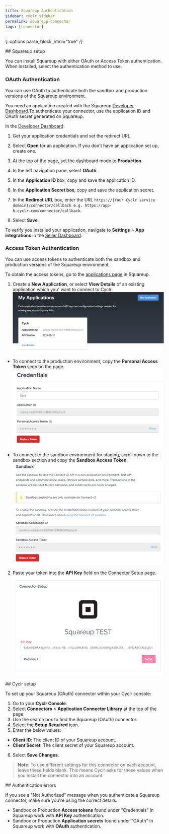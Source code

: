 ```yaml
---
title: Squareup Authentication
sidebar: cyclr_sidebar
permalink: squareup-connector
tags: [connector]
---
```

{::options parse_block_html="true" /}
<section class="card">
## Squareup setup

You can install Squareup with either OAuth or Access Token authentication. When installed, select the authentication method to use.

### OAuth Authentication

You can use OAuth to authenticate both the sandbox and production versions of the Squareup environment. 

You need an application created with the Squareup [Developer Dashboard](https://developer.squareup.com/apps).To authenticate your connector, use the application ID and OAuth secret generated on Squareup.

In the [Developer Dashboard](https://developer.squareup.com/apps):

1.  Get your application credentials and set the redirect URL.

2.  Select **Open** for an application. If you don't have an application set up, create one.

3.  At the top of the page, set the dashboard mode to **Production**.

4.  In the left navigation pane, select **OAuth**.

5.  In the **Application ID** box, copy and save the application ID.

6.  In the **Application Secret box**, copy and save the application secret.

7.  In the **Redirect URL** box, enter the URL ```https://{Your Cyclr service domain}/connector/callback e.g. https://app-h.cyclr.com/connector/callback```. 

8.  Select **Save**.

To verify you installed your application, navigate to **Settings** > **App integrations** in the [Seller Dashboard](https://squareup.com/dashboard/).


### Access Token Authentication

You can use access tokens to authenticate both the sandbox and production versions of the Squareup environment.

To obtain the access tokens, go to the [applications page](https://developer.squareup.com/apps) in Squareup.

1.  Create a **New Application**, or select **View Details** of an existing application which you' want to connect to Cyclr.
![The Squareup application page.](./images/squareup_application.png)

  *  To connect to the production environment, copy the **Personal Access Token** seen on the page.
  ![The Squareup credentials page.](./images/squareup_credentials.png)

  *  To connect to the sandbox environment for staging, scroll down to the sandbox section and copy the **Sandbox Access Token**.
  ![The Sandbox credentials page.](./images/squareup_sandbox_credentials.png)

2.  Paste your token into the **API Key** field on the Connector Setup page.
![The Squareup connector page.](./images/squareup_connector_setup.png)



</section>
<section class="card">
## Cyclr setup

To set up your Squareup (OAuth) connector within your Cyclr console:

1. Go to your **Cyclr Console**.
2. Select **Connectors** > **Application Connector Library** at the top of the page.
3. Use the search box to find the Squareup (OAuth) connector.
4. Select the **Setup Required** icon.
5. Enter the below values:   
  * **Client ID**: The client ID of your Squareup account.
  * **Client Secret**: The client secret of your Squareup account. 
6. Select **Save Changes**.

> **Note**: To use different settings for this connector on each account, leave these fields blank. This means Cyclr asks for these values when you install the connector into an account. 



</section>
<section class="card">
## Authentication errors

If you see a "Not Authorized" message when you authenticate a Squareup connector, make sure you're using the correct details:

* Sandbox or Production **Access tokens** found under "Credentials" in Squareup work with **API Key** authentication.
* Sandbox or Production **Application secrets** found under "OAuth" in Squareup work with **OAuth** authentication.

</section>
